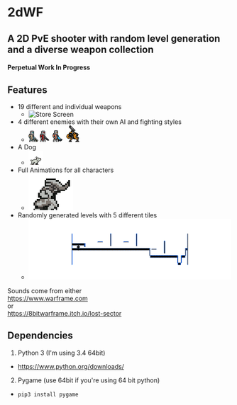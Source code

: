 # 2dWF
## A 2D PvE shooter with random level generation and a diverse weapon collection
#### Perpetual Work In Progress  

## Features  
    
* 19 different and individual weapons  
    * ![Store Screen](readme_data/storeMenu.gif)
* 4 different enemies with their own AI and fighting styles
    * ![regular crewman](images/enemies/crewman/crewman001.png)
    ![Sniper Crewman](images/enemies/sniperCrewman/sCrewman001.png)
    ![Corpus Tech](images/enemies/supraCrewman/supraCrewman001.png)
    ![Laser Moa](images/enemies/moa/Moa001.png)
* A Dog
    * ![Kubrow](images/companions/kubrows/white/kubrowWhite000.png)
* Full Animations for all characters
    * ![Player Running](readme_data/frost_running.gif)  
* Randomly generated levels with 5 different tiles
    * ![Sample levels](readme_data/autogeneratedlevels.gif)


Sounds come from either  
https://www.warframe.com  
or  
https://8bitwarframe.itch.io/lost-sector  
## Dependencies
1. Python 3 (I'm using 3.4 64bit)
  * https://www.python.org/downloads/
2. Pygame (use 64bit if you're using 64 bit python)
  * ```pip3 install pygame```
